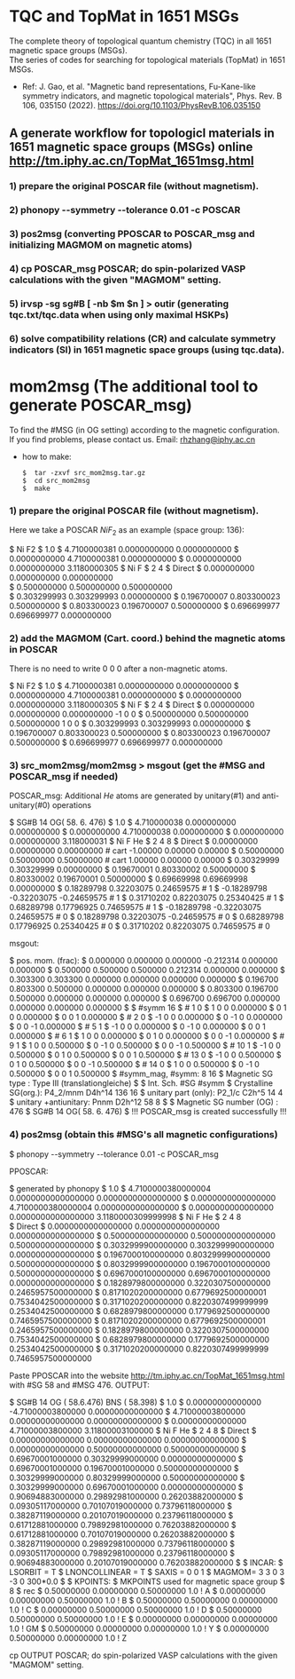 # TQC and TopMat in 1651 MSGs
The complete theory of topological quantum chemistry (TQC) in all 1651 magnetic space groups (MSGs).</br>
The series of codes for searching for topological materials (TopMat) in 1651 MSGs.

* Ref: J. Gao, et al. "Magnetic band representations, Fu-Kane-like symmetry indicators, and magnetic topological materials", Phys. Rev. B 106, 035150 (2022). https://doi.org/10.1103/PhysRevB.106.035150  <br>

## A generate workflow for topologicl materials in 1651 magnetic space groups (MSGs) online http://tm.iphy.ac.cn/TopMat_1651msg.html
### 1) prepare the original POSCAR file (without magnetism).

### 2) phonopy --symmetry --tolerance 0.01 -c POSCAR

### 3) pos2msg (converting PPOSCAR to POSCAR_msg and initializing MAGMOM on magnetic atoms)
 
### 4) cp POSCAR_msg POSCAR; do spin-polarized VASP calculations with the given "MAGMOM" setting.

### 5) irvsp -sg sg#B [ -nb $m $n ] > outir (generating tqc.txt/tqc.data when using only maximal HSKPs)

### 6) solve compatibility relations (CR) and calculate symmetry indicators (SI) in 1651 magnetic space groups (using tqc.data).


# mom2msg (The additional tool to generate POSCAR_msg)
To find the #MSG (in OG setting) according to the magnetic configuration.</br>
If you find problems, please contact us. Email: rhzhang@iphy.ac.cn</br>


* how to make:

      $  tar -zxvf src_mom2msg.tar.gz
      $  cd src_mom2msg
      $  make

### 1) prepare the original POSCAR file (without magnetism).
Here we take a POSCAR $NiF_2$ as an example (space group: 136):

   $     Ni F2
   $     1.0
   $             4.7100000381         0.0000000000         0.0000000000
   $             0.0000000000         4.7100000381         0.0000000000
   $             0.0000000000         0.0000000000         3.1180000305
   $        Ni    F
   $         2    4
   $     Direct
   $          0.000000000         0.000000000         0.000000000  
   $          0.500000000         0.500000000         0.500000000  
   $          0.303299993         0.303299993         0.000000000
   $          0.196700007         0.803300023         0.500000000
   $          0.803300023         0.196700007         0.500000000
   $          0.696699977         0.696699977         0.000000000



### 2) add the MAGMOM (Cart. coord.) behind the magnetic atoms in POSCAR
There is no need to write 0 0 0 after a non-magnetic atoms.

   $     Ni F2
   $     1.0
   $             4.7100000381         0.0000000000         0.0000000000
   $             0.0000000000         4.7100000381         0.0000000000
   $             0.0000000000         0.0000000000         3.1180000305
   $        Ni    F
   $         2    4
   $     Direct
   $          0.000000000         0.000000000         0.000000000  -1 0 0
   $          0.500000000         0.500000000         0.500000000   1 0 0
   $          0.303299993         0.303299993         0.000000000
   $          0.196700007         0.803300023         0.500000000
   $          0.803300023         0.196700007         0.500000000
   $          0.696699977         0.696699977         0.000000000



### 3) src_mom2msg/mom2msg > msgout (get the #MSG and POSCAR_msg if needed)
POSCAR_msg: Additional $He$ atoms are generated by unitary(#1) and anti-unitary(#0) operations

   $     SG#B 14   OG( 58. 6. 476)
   $          1.0
   $          4.710000038     0.000000000     0.000000000
   $          0.000000000     4.710000038     0.000000000
   $          0.000000000     0.000000000     3.118000031
   $      Ni  F    He
   $        2   4   8
   $     Direct
   $       0.00000000  0.00000000  0.00000000  # cart -1.00000  0.00000  0.00000
   $       0.50000000  0.50000000  0.50000000  # cart  1.00000  0.00000  0.00000
   $       0.30329999  0.30329999  0.00000000
   $       0.19670001  0.80330002  0.50000000
   $       0.80330002  0.19670001  0.50000000
   $       0.69669998  0.69669998  0.00000000
   $       0.18289798  0.32203075  0.24659575  # 1
   $      -0.18289798 -0.32203075 -0.24659575  # 1
   $       0.31710202  0.82203075  0.25340425  # 1
   $       0.68289798  0.17796925  0.74659575  # 1
   $      -0.18289798 -0.32203075  0.24659575  # 0
   $       0.18289798  0.32203075 -0.24659575  # 0
   $       0.68289798  0.17796925  0.25340425  # 0
   $       0.31710202  0.82203075  0.74659575  # 0


msgout:

   $      pos. mom. (frac):
   $       0.000000  0.000000  0.000000 -0.212314  0.000000  0.000000
   $       0.500000  0.500000  0.500000  0.212314  0.000000  0.000000
   $       0.303300  0.303300  0.000000  0.000000  0.000000  0.000000
   $       0.196700  0.803300  0.500000  0.000000  0.000000  0.000000
   $       0.803300  0.196700  0.500000  0.000000  0.000000  0.000000
   $       0.696700  0.696700  0.000000  0.000000  0.000000  0.000000
   $
   $     #symm 16
   $     #  1   0
   $       1  0  0    0.000000
   $       0  1  0    0.000000
   $       0  0  1    0.000000
   $     #  2   0
   $      -1  0  0    0.000000
   $       0 -1  0    0.000000
   $       0  0 -1    0.000000
   $     #  5   1
   $      -1  0  0    0.000000
   $       0 -1  0    0.000000
   $       0  0  1    0.000000
   $     #  6   1
   $       1  0  0    0.000000
   $       0  1  0    0.000000
   $       0  0 -1    0.000000
   $     #  9   1
   $       1  0  0    0.500000
   $       0 -1  0    0.500000
   $       0  0 -1    0.500000
   $     # 10   1
   $      -1  0  0    0.500000
   $       0  1  0    0.500000
   $       0  0  1    0.500000
   $     # 13   0
   $      -1  0  0    0.500000
   $       0  1  0    0.500000
   $       0  0 -1    0.500000
   $     # 14   0
   $       1  0  0    0.500000
   $       0 -1  0    0.500000
   $       0  0  1    0.500000
   $     #symm_mag,  #symm:  8 16
   $     Magnetic SG type : Type III (translationgleiche)
   $
   $                                 Int.   Sch.    #SG   #symm
   $     Crystalline SG(org.):  P4_2/mnm    D4h^14  136   16
   $     unitary  part (only):    P2_1/c     C2h^5   14    4
   $     unitary +antiunitary:      Pnnm    D2h^12   58    8
   $
   $     Magnetic SG number (OG) :   476
   $      SG#B 14   OG( 58. 6. 476)
   $      !!! POSCAR_msg is created successfully !!!


### 4) pos2msg (obtain this #MSG's all magnetic configurations)
   $     phonopy --symmetry --tolerance 0.01 -c POSCAR_msg
   
PPOSCAR:

   $     generated by phonopy
   $        1.0 
   $          4.7100000380000004    0.0000000000000000    0.0000000000000000
   $          0.0000000000000000    4.7100000380000004    0.0000000000000000
   $          0.0000000000000000    0.0000000000000000    3.1180000309999998
   $     Ni F He
   $        2    4    8   
   $     Direct
   $       0.0000000000000000  0.0000000000000000  0.0000000000000000
   $       0.5000000000000000  0.5000000000000000  0.5000000000000000
   $       0.3032999900000000  0.3032999900000000  0.0000000000000000
   $       0.1967000100000000  0.8032999900000000  0.5000000000000000
   $       0.8032999900000000  0.1967000100000000  0.5000000000000000
   $       0.6967000100000000  0.6967000100000000  0.0000000000000000
   $       0.1828979800000000  0.3220307500000000  0.2465957500000000
   $       0.8171020200000000  0.6779692500000001  0.7534042500000000
   $       0.3171020200000000  0.8220307499999999  0.2534042500000000
   $       0.6828979800000000  0.1779692500000000  0.7465957500000000
   $       0.8171020200000000  0.6779692500000001  0.2465957500000000
   $       0.1828979800000000  0.3220307500000000  0.7534042500000000
   $       0.6828979800000000  0.1779692500000000  0.2534042500000000
   $       0.3171020200000000  0.8220307499999999  0.7465957500000000

Paste PPOSCAR into the website http://tm.iphy.ac.cn/TopMat_1651msg.html with #SG 58 and #MSG 476.
OUTPUT:

   $     SG#B  14   OG (    58.6.476)   BNS (      58.398)
   $       1.0
   $         0.00000000000000   -4.71000003800000    0.00000000000000
   $         4.71000003800000    0.00000000000000    0.00000000000000
   $         0.00000000000000    4.71000003800000    3.11800003100000
   $        Ni    F   He
   $         2    4    8
   $     Direct
   $         0.00000000000000    0.00000000000000    0.00000000000000
   $         0.00000000000000    0.50000000000000    0.50000000000000
   $         0.69670001000000    0.30329999000000    0.00000000000000
   $         0.69670001000000    0.19670001000000    0.50000000000000
   $         0.30329999000000    0.80329999000000    0.50000000000000
   $         0.30329999000000    0.69670001000000    0.00000000000000
   $         0.90694883000000    0.29892981000000    0.26203882000000
   $         0.09305117000000    0.70107019000000    0.73796118000000
   $         0.38287119000000    0.20107019000000    0.23796118000000
   $         0.61712881000000    0.79892981000000    0.76203882000000
   $         0.61712881000000    0.70107019000000    0.26203882000000
   $         0.38287119000000    0.29892981000000    0.73796118000000
   $         0.09305117000000    0.79892981000000    0.23796118000000
   $         0.90694883000000    0.20107019000000    0.76203882000000
   $
   $     INCAR:
   $     LSORBIT = T
   $     LNONCOLLINEAR = T
   $     SAXIS = 0 0 1
   $     MAGMOM= 3  3  0  3 -3  0 300*0.0
   $
   $     KPOINTS:
   $     MKPOINTS used for magnetic space group
   $       8
   $     rec
   $         0.50000000    0.00000000    0.50000000    1.0    ! A
   $         0.00000000    0.00000000    0.50000000    1.0    ! B
   $         0.50000000    0.50000000    0.00000000    1.0    ! C
   $         0.00000000    0.50000000    0.50000000    1.0    ! D
   $         0.50000000    0.50000000    0.50000000    1.0    ! E
   $         0.00000000    0.00000000    0.00000000    1.0    ! GM
   $         0.50000000    0.00000000    0.00000000    1.0    ! Y
   $         0.00000000    0.50000000    0.00000000    1.0    ! Z

cp OUTPUT POSCAR; do spin-polarized VASP calculations with the given "MAGMOM" setting.
